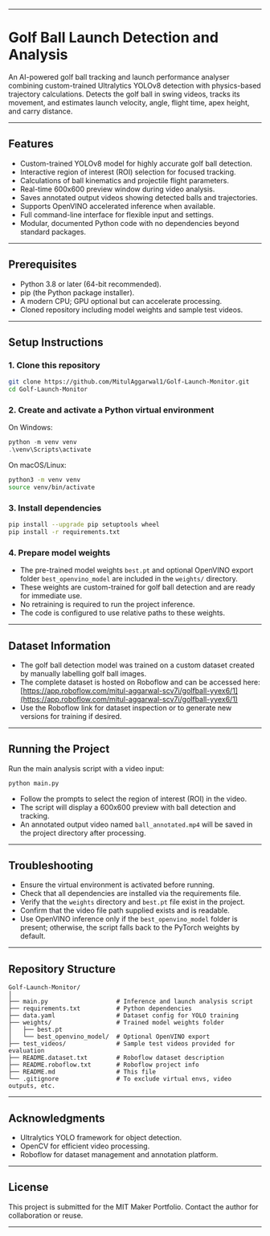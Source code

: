 ***

# Golf Ball Launch Detection and Analysis

An AI-powered golf ball tracking and launch performance analyser combining custom-trained Ultralytics YOLOv8 detection with physics-based trajectory calculations. Detects the golf ball in swing videos, tracks its movement, and estimates launch velocity, angle, flight time, apex height, and carry distance.

***

## Features

- Custom-trained YOLOv8 model for highly accurate golf ball detection.
- Interactive region of interest (ROI) selection for focused tracking.
- Calculations of ball kinematics and projectile flight parameters.
- Real-time 600x600 preview window during video analysis.
- Saves annotated output videos showing detected balls and trajectories.
- Supports OpenVINO accelerated inference when available.
- Full command-line interface for flexible input and settings.
- Modular, documented Python code with no dependencies beyond standard packages.

***

## Prerequisites

- Python 3.8 or later (64-bit recommended).
- pip (the Python package installer).
- A modern CPU; GPU optional but can accelerate processing.
- Cloned repository including model weights and sample test videos.

***

## Setup Instructions

### 1. Clone this repository

```bash
git clone https://github.com/MitulAggarwal1/Golf-Launch-Monitor.git
cd Golf-Launch-Monitor
```

### 2. Create and activate a Python virtual environment

On Windows:

```powershell
python -m venv venv
.\venv\Scripts\activate
```

On macOS/Linux:

```bash
python3 -m venv venv
source venv/bin/activate
```

### 3. Install dependencies

```bash
pip install --upgrade pip setuptools wheel
pip install -r requirements.txt
```

### 4. Prepare model weights

- The pre-trained model weights `best.pt` and optional OpenVINO export folder `best_openvino_model` are included in the `weights/` directory.
- These weights are custom-trained for golf ball detection and are ready for immediate use.
- No retraining is required to run the project inference.
- The code is configured to use relative paths to these weights.

***

## Dataset Information

- The golf ball detection model was trained on a custom dataset created by manually labelling golf ball images.
- The complete dataset is hosted on Roboflow and can be accessed here: [https://app.roboflow.com/mitul-aggarwal-scv7i/golfball-yyex6/1](https://app.roboflow.com/mitul-aggarwal-scv7i/golfball-yyex6/1)
- Use the Roboflow link for dataset inspection or to generate new versions for training if desired.

***

## Running the Project

Run the main analysis script with a video input:

```bash
python main.py
```

- Follow the prompts to select the region of interest (ROI) in the video.
- The script will display a 600x600 preview with ball detection and tracking.
- An annotated output video named `ball_annotated.mp4` will be saved in the project directory after processing.

***

## Troubleshooting

- Ensure the virtual environment is activated before running.
- Check that all dependencies are installed via the requirements file.
- Verify that the `weights` directory and `best.pt` file exist in the project.
- Confirm that the video file path supplied exists and is readable.
- Use OpenVINO inference only if the `best_openvino_model` folder is present; otherwise, the script falls back to the PyTorch weights by default.

***

## Repository Structure

```
Golf-Launch-Monitor/
│
├── main.py                   # Inference and launch analysis script
├── requirements.txt          # Python dependencies
├── data.yaml                 # Dataset config for YOLO training
├── weights/                  # Trained model weights folder
│   ├── best.pt
│   └── best_openvino_model/  # Optional OpenVINO export
├── test_videos/              # Sample test videos provided for evaluation
├── README.dataset.txt        # Roboflow dataset description
├── README.roboflow.txt       # Roboflow project info
├── README.md                 # This file
└── .gitignore                # To exclude virtual envs, video outputs, etc.
```

***

## Acknowledgments

- Ultralytics YOLO framework for object detection.
- OpenCV for efficient video processing.
- Roboflow for dataset management and annotation platform.

***

## License

This project is submitted for the MIT Maker Portfolio. Contact the author for collaboration or reuse.

***
